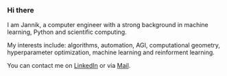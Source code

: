 ### Hi there

I am Jannik, a computer engineer with a strong background in machine learning, Python and scientific computing.

My interests include: algorithms, automation, AGI, computational geometry, hyperparameter optimization, machine learning and reinforment learning.

You can contact me on [LinkedIn](https://www.linkedin.com/in/jannik-michelfeit-546b7a181/) or via [Mail](mailto:github@michelfe.it).
 
